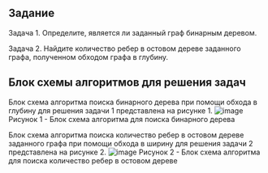## Задание

Задача 1. Определите, является ли заданный граф бинарным деревом.

Задача 2. Найдите количество ребер в остовом дереве заданного графа, полученном обходом графа в глубину. 
	
## Блок схемы алгоритмов для решения задач

Блок схема алгоритма поиска бинарного дерева при помощи обхода в глубину для решения задачи 1 представлена на рисунке 1.
 ![image](https://github.com/timi09/assets/Algoritms/task10/1.png)
Рисунок 1 - Блок схема алгоритма для поиска бинарного дерева

Блок схема алгоритма поиска количество ребер в остовом дереве заданного графа при помощи обхода в ширину для решения задачи 2 представлена на рисунке 2.
 ![image](https://github.com/timi09/assets/Algoritms/task10/2.png)
Рисунок 2 - Блок схема алгоритма для поиска количество ребер в остовом дереве
